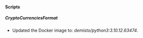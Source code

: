 
#### Scripts
##### CryptoCurrenciesFormat
- Updated the Docker image to: *demisto/python3:3.10.12.63474*.